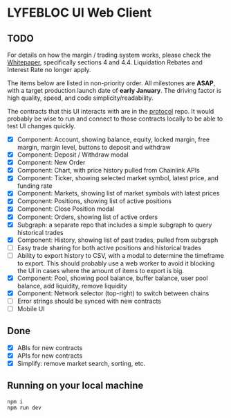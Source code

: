 # LYFEBLOC UI Web Client

## TODO

For details on how the margin / trading system works, please check the [Whitepaper](https://lyfebloc.com/whitepaper.pdf), specifically sections 4 and 4.4. Liquidation Rebates and Interest Rate no longer apply.

The items below are listed in non-priority order. All milestones are **ASAP**, with a target production launch date of **early January**. The driving factor is high quality, speed, and code simplicity/readability.

The contracts that this UI interacts with are in the [protocol](https://github.com/lyfebloc/protocol) repo. It would probably be wise to run and connect to those contracts locally to be able to test UI changes quickly.

- [x] Component: Account, showing balance, equity, locked margin, free margin, margin level, buttons to deposit and withdraw
- [x] Component: Deposit / Withdraw modal
- [x] Component: New Order
- [x] Component: Chart, with price history pulled from Chainlink APIs
- [x] Component: Ticker, showing selected market symbol, latest price, and funding rate
- [x] Component: Markets, showing list of market symbols with latest prices
- [x] Component: Positions, showing list of active positions
- [x] Component: Close Position modal
- [x] Component: Orders, showing list of active orders
- [x] Subgraph: a separate repo that includes a simple subgraph to query historical trades
- [x] Component: History, showing list of past trades, pulled from subgraph
- [ ] Easy trade sharing for both active positions and historical trades
- [ ] Ability to export history to CSV, with a modal to determine the timeframe to export. This should probably use a web worker to avoid it blocking the UI in cases where the amount of items to export is big.
- [x] Component: Pool, showing pool balance, buffer balance, user pool balance, add liquidity, remove liquidity
- [x] Component: Network selector (top-right) to switch between chains
- [ ] Error strings should be synced with new contracts
- [ ] Mobile UI

## Done

- [x] ABIs for new contracts
- [x] APIs for new contracts
- [x] Simplify: remove market search, sorting, etc.

## Running on your local machine

```
npm i
npm run dev
```
